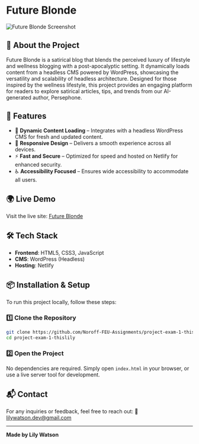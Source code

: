 # Future Blonde

![Future Blonde Screenshot](images/Screenshot.jpg)

## 🚀 About the Project
Future Blonde is a satirical blog that blends the perceived luxury of lifestyle and wellness blogging with a post-apocalyptic setting. It dynamically loads content from a headless CMS powered by WordPress, showcasing the versatility and scalability of headless architecture. Designed for those inspired by the wellness lifestyle, this project provides an engaging platform for readers to explore satirical articles, tips, and trends from our AI-generated author, Persephone.

## 🎨 Features
- 📡 **Dynamic Content Loading** – Integrates with a headless WordPress CMS for fresh and updated content.
- 📱 **Responsive Design** – Delivers a smooth experience across all devices.
- ⚡ **Fast and Secure** – Optimized for speed and hosted on Netlify for enhanced security.
- ♿ **Accessibility Focused** – Ensures wide accessibility to accommodate all users.

## 🌍 Live Demo
Visit the live site: [Future Blonde](https://futureblonde.netlify.app/)

## 🛠️ Tech Stack
- **Frontend**: HTML5, CSS3, JavaScript
- **CMS**: WordPress (Headless)
- **Hosting**: Netlify

## 📦 Installation & Setup
To run this project locally, follow these steps:

### 1️⃣ Clone the Repository
```bash
git clone https://github.com/Noroff-FEU-Assignments/project-exam-1-thislily.git
cd project-exam-1-thislily
```

### 2️⃣ Open the Project
No dependencies are required. Simply open `index.html` in your browser, or use a live server tool for development.

## 📬 Contact
For any inquiries or feedback, feel free to reach out:
📧 [lilywatson.dev@gmail.com](mailto:lilywatson.dev@gmail.com)

---
**Made by Lily Watson**

